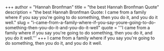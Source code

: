 +++
author = "Hannah Bronfman"
title = "the best Hannah Bronfman Quote"
description = "the best Hannah Bronfman Quote: I came from a family where if you say you're going to do something, then you do it, and you do it well."
slug = "i-came-from-a-family-where-if-you-say-youre-going-to-do-something-then-you-do-it-and-you-do-it-well"
quote = '''I came from a family where if you say you're going to do something, then you do it, and you do it well.'''
+++
I came from a family where if you say you're going to do something, then you do it, and you do it well.
